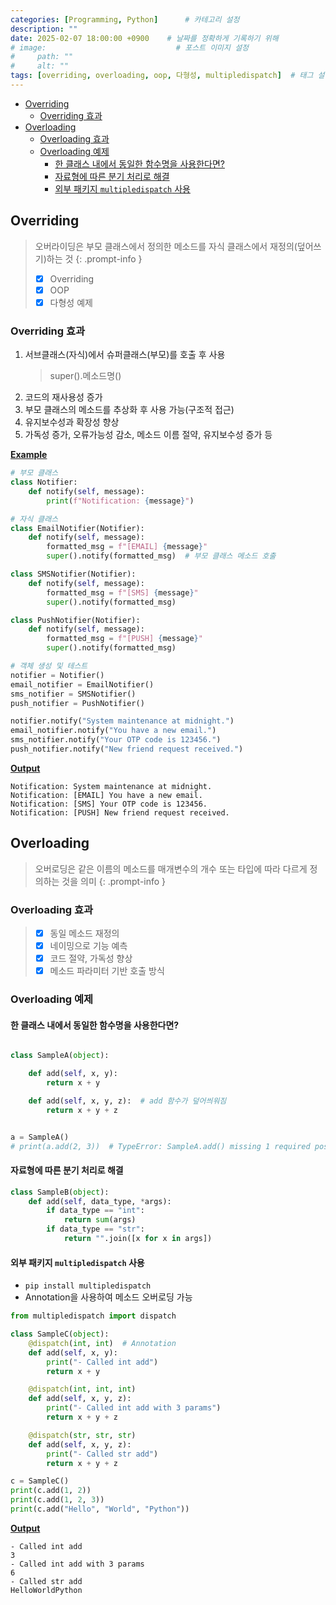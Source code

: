 ```yaml
---
categories: [Programming, Python]      # 카테고리 설정
description: ""
date: 2025-02-07 18:00:00 +0900    # 날짜를 정확하게 기록하기 위해
# image:                             # 포스트 이미지 설정
#     path: ""
#     alt: ""
tags: [overriding, overloading, oop, 다형성, multipledispatch]  # 태그 설정
---
```


- [Overriding](#overriding)
  - [Overriding 효과](#overriding-효과)
- [Overloading](#overloading)
  - [Overloading 효과](#overloading-효과)
  - [Overloading 예제](#overloading-예제)
    - [한 클래스 내에서 동일한 함수명을 사용한다면?](#한-클래스-내에서-동일한-함수명을-사용한다면)
    - [자료형에 따른 분기 처리로 해결](#자료형에-따른-분기-처리로-해결)
    - [외부 패키지 `multipledispatch` 사용](#외부-패키지-multipledispatch-사용)


## Overriding
> 오버라이딩은 부모 클래스에서 정의한 메소드를 자식 클래스에서 재정의(덮어쓰기)하는 것 
{: .prompt-info }
> - [x] Overriding
> - [x] OOP
> - [x] 다형성 예제


### Overriding 효과
1. 서브클래스(자식)에서 슈퍼클래스(부모)를 호출 후 사용
    > super().메소드명()    
2. 코드의 재사용성 증가
3. 부모 클래스의 메소드를 추상화 후 사용 가능(구조적 접근)
4. 유지보수성과 확장성 향상
5. 가독성 증가, 오류가능성 감소, 메소드 이름 절약, 유지보수성 증가 등

**<u>Example</u>**
```python
# 부모 클래스
class Notifier:
    def notify(self, message):
        print(f"Notification: {message}")

# 자식 클래스
class EmailNotifier(Notifier):
    def notify(self, message):
        formatted_msg = f"[EMAIL] {message}"
        super().notify(formatted_msg)  # 부모 클래스 메소드 호출

class SMSNotifier(Notifier):
    def notify(self, message):
        formatted_msg = f"[SMS] {message}"
        super().notify(formatted_msg)

class PushNotifier(Notifier):
    def notify(self, message):
        formatted_msg = f"[PUSH] {message}"
        super().notify(formatted_msg)

# 객체 생성 및 테스트
notifier = Notifier()
email_notifier = EmailNotifier()
sms_notifier = SMSNotifier()
push_notifier = PushNotifier()

notifier.notify("System maintenance at midnight.")
email_notifier.notify("You have a new email.")
sms_notifier.notify("Your OTP code is 123456.")
push_notifier.notify("New friend request received.")

```

**<u>Output</u>**
```terminal
Notification: System maintenance at midnight.
Notification: [EMAIL] You have a new email.
Notification: [SMS] Your OTP code is 123456.
Notification: [PUSH] New friend request received.
```

## Overloading
> 오버로딩은 같은 이름의 메소드를 매개변수의 개수 또는 타입에 따라 다르게 정의하는 것을 의미
{: .prompt-info }

### Overloading 효과
> - [x] 동일 메소드 재정의
> - [x] 네이밍으로 기능 예측
> - [x] 코드 절약, 가독성 향상
> - [x] 메소드 파라미터 기반 호출 방식


### Overloading 예제
#### 한 클래스 내에서 동일한 함수명을 사용한다면?
```python

class SampleA(object):

    def add(self, x, y):
        return x + y

    def add(self, x, y, z):  # add 함수가 덮어씌워짐
        return x + y + z


a = SampleA()
# print(a.add(2, 3))  # TypeError: SampleA.add() missing 1 required positional argument: 'z'
```

#### 자료형에 따른 분기 처리로 해결

```python
class SampleB(object):
    def add(self, data_type, *args):
        if data_type == "int":
            return sum(args)
        if data_type == "str":
            return "".join([x for x in args])
```

#### 외부 패키지 `multipledispatch` 사용
- `pip install multipledispatch`
- Annotation을 사용하여 메소드 오버로딩 가능

```python
from multipledispatch import dispatch

class SampleC(object):
    @dispatch(int, int)  # Annotation
    def add(self, x, y):
        print("- Called int add")
        return x + y

    @dispatch(int, int, int)
    def add(self, x, y, z):
        print("- Called int add with 3 params")
        return x + y + z

    @dispatch(str, str, str)
    def add(self, x, y, z):
        print("- Called str add")
        return x + y + z

c = SampleC()
print(c.add(1, 2))
print(c.add(1, 2, 3))
print(c.add("Hello", "World", "Python"))
```

**<u>Output</u>**
```terminal
- Called int add
3
- Called int add with 3 params
6
- Called str add
HelloWorldPython
```